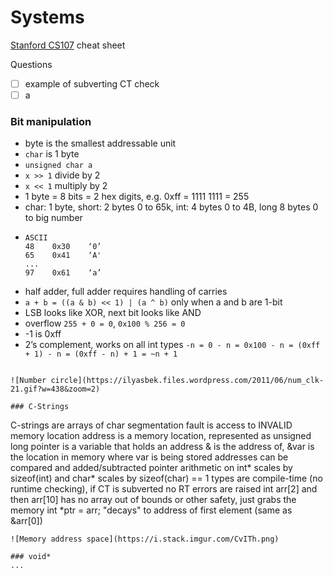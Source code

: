 # Systems
[Stanford CS107](http://cs107.stanford.edu/) cheat sheet

Questions
- [ ] example of subverting CT check
- [ ] a

### Bit manipulation
- byte is the smallest addressable unit
- `char` is 1 byte
- `unsigned char a`
- `x >> 1` divide by 2
- `x << 1` multiply by 2
- 1 byte = 8 bits = 2 hex digits, e.g. 0xff = 1111 1111 = 255
- char: 1 byte, short: 2 bytes 0 to 65k, int: 4 bytes 0 to 4B, long 8 bytes 0 to big number
-
	```
	ASCII
	48    0x30    ‘0’
	65    0x41    ‘A'
	...
	97    0x61    ‘a’
	```
- half adder, full adder requires handling of carries
- `a + b = ((a & b) << 1) | (a ^ b)` only when a and b are 1-bit
- LSB looks like XOR, next bit looks like AND
- overflow `255 + 0 = 0`, `0x100 % 256 = 0`
- -1 is 0xff
- 2’s complement, works on all int types  `-n = 0 - n = 0x100 - n = (0xff + 1) - n = (0xff - n) + 1 = ~n + 1`
```

![Number circle](https://ilyasbek.files.wordpress.com/2011/06/num_clk-21.gif?w=438&zoom=2)

### C-Strings
```
C-strings are arrays of char
segmentation fault is access to INVALID memory location
address is a memory location, represented as unsigned long
pointer is a variable that holds an address
& is the address of, &var is the location in memory where var is being stored
addresses can be compared and added/subtracted
pointer arithmetic on int* scales by sizeof(int) and char* scales by sizeof(char) == 1
types are compile-time (no runtime checking), if CT is subverted no RT errors are raised
int arr[2] and then arr[10] has no array out of bounds or other safety, just grabs the memory
int *ptr = arr; "decays" to address of first element (same as &arr[0])


```
![Memory address space](https://i.stack.imgur.com/CvITh.png)

### void*
...
